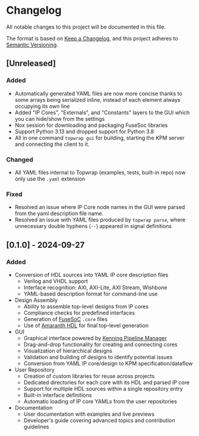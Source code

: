 # Changelog

All notable changes to this project will be documented in this file.

The format is based on [Keep a Changelog](https://keepachangelog.com/en/1.1.0/),
and this project adheres to [Semantic Versioning](https://semver.org/spec/v2.0.0.html).

## [Unreleased]

### Added

- Automatically generated YAML files are now more concise thanks to some arrays being serialized inline, instead of each element always occupying its own line
- Added "IP Cores", "Externals", and "Constants" layers to the GUI which you can hide/show from the settings
- Nox session for downloading and packaging FuseSoc libraries
- Support Python 3.13 and dropped support for Python 3.8
- All in one command `topwrap gui` for building, starting the KPM server and connecting the client to it.

### Changed

- All YAML files internal to Topwrap (examples, tests, built-in repo) now only use the `.yaml` extension

### Fixed

- Resolved an issue where IP Core node names in the GUI were parsed from the yaml description file name.
- Resolved an issue with YAML files produced by `topwrap parse`, where unnecessary double hyphens (`--`) appeared in signal definitions

## [0.1.0] - 2024-09-27

### Added

- Conversion of HDL sources into YAML IP core description files
    - Verilog and VHDL support
    - Interface recognition: AXI, AXI-Lite, AXI Stream, Wishbone
    - YAML-based description format for command-line use
- Design Assembly
    - Ability to assemble top-level designs from IP cores
    - Compliance checks for predefined interfaces
    - Generation of [FuseSoC](https://github.com/olofk/fusesoc) `.core` files
    - Use of [Amaranth HDL](https://github.com/amaranth-lang/amaranth) for final top-level generation
- GUI
    - Graphical interface powered by [Kenning Pipeline Manager](https://github.com/antmicro/kenning-pipeline-manager)
    - Drag-and-drop functionality for creating and connecting cores
    - Visualization of hierarchical designs
    - Validation and building of designs to identify potential issues
    - Conversion from YAML IP core/design to KPM specification/dataflow
- User Repository
    - Creation of custom libraries for reuse across projects
    - Dedicated directories for each core with its HDL and parsed IP core
    - Support for multiple HDL sources within a single repository entry
    - Built-in interface definitions
    - Automatic loading of IP core YAMLs from the user repositories
- Documentation
    - User documentation with examples and live previews
    - Developer's guide covering advanced topics and contribution guidelines
